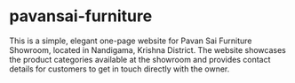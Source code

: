 # pavansai-furniture
This is a simple, elegant one-page website for Pavan Sai Furniture Showroom, located in Nandigama, Krishna District. The website showcases the product categories available at the showroom and provides contact details for customers to get in touch directly with the owner.
